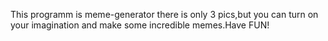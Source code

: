 This programm is meme-generator there is only 3 pics,but you can turn on your imagination and make some incredible memes.Have FUN!
